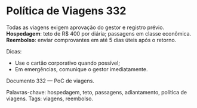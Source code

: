 # Política de Viagens 332

Todas as viagens exigem aprovação do gestor e registro prévio. 
**Hospedagem**: teto de R$ 400 por diária; passagens em classe econômica.
**Reembolso**: enviar comprovantes em até 5 dias úteis após o retorno.

Dicas:
- Use o cartão corporativo quando possível;
- Em emergências, comunique o gestor imediatamente.

Documento 332 — PoC de viagens.

Palavras-chave: hospedagem, teto, passagens, adiantamento, política de viagens.
Tags: viagens, reembolso.

